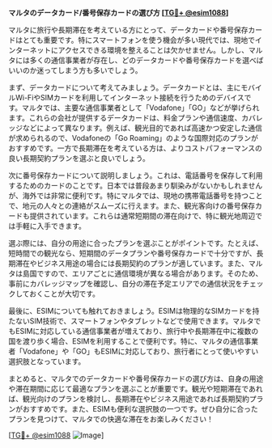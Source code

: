 **マルタのデータカード/番号保存カードの選び方 [[TG💪+ @esim1088](https://t.me/s/esim1088)]**

マルタに旅行や長期滞在を考えている方にとって、データカードや番号保存カードはとても重要です。特にスマートフォンを使う機会が多い現代では、現地でインターネットにアクセスできる環境を整えることは欠かせません。しかし、マルタには多くの通信事業者が存在し、どのデータカードや番号保存カードを選べばいいのか迷ってしまう方も多いでしょう。

まず、データカードについて考えてみましょう。データカードとは、主にモバイルWi-FiやSIMカードを利用してインターネット接続を行うためのデバイスです。マルタでは、主要な通信事業者として「Vodafone」「GO」などが挙げられます。これらの会社が提供するデータカードは、料金プランや通信速度、カバレッジなどによって異なります。例えば、観光目的であれば高速かつ安定した通信が求められるので、Vodafoneの「Go Roaming」のような国際対応のプランがおすすめです。一方で長期滞在を考えている方は、よりコストパフォーマンスの良い長期契約プランを選ぶと良いでしょう。

次に番号保存カードについて説明しましょう。これは、電話番号を保存して利用するためのカードのことです。日本では普段あまり馴染みがないかもしれませんが、海外では非常に便利です。特にマルタでは、現地の携帯電話番号を持つことで、地元の人々との連絡がスムーズに行えます。また、観光客向けの番号保存カードも提供されています。これらは通常短期間の滞在向けで、特に観光地周辺では手軽に入手できます。

選ぶ際には、自分の用途に合ったプランを選ぶことがポイントです。たとえば、短時間での観光なら、短期間のデータプランや番号保存カードで十分ですが、長期滞在やビジネス用途の場合には長期契約のプランが適しています。また、マルタは島国ですので、エリアごとに通信環境が異なる場合があります。そのため、事前にカバレッジマップを確認し、自分の滞在予定エリアでの通信状況をチェックしておくことが大切です。

最後に、ESIMについても触れておきましょう。ESIMは物理的なSIMカードを持たないSIM技術で、スマートフォンやタブレットなどで使用できます。マルタでもESIMに対応している通信事業者が増えており、旅行中や長期滞在中に複数の国を渡り歩く場合、ESIMを利用することで便利です。特に、マルタの通信事業者「Vodafone」や「GO」もESIMに対応しており、旅行者にとって使いやすい選択肢となっています。

まとめると、マルタでのデータカードや番号保存カードの選び方は、自身の用途や滞在期間に応じて最適なプランを選ぶことが重要です。観光や短期滞在であれば、観光向けのプランを検討し、長期滞在やビジネス用途であれば長期契約プランがおすすめです。また、ESIMも便利な選択肢の一つです。ぜひ自分に合ったプランを見つけて、マルタでの快適な滞在をお楽しみください！

[[TG💪+ @esim1088](https://t.me/s/esim1088) ![Image](https://i.postimg.cc/Y0z9fWf4/image.png)]